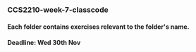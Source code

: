 ### CCS2210-week-7-classcode
#### Each folder contains exercises relevant to the folder's name.
#### Deadline: Wed 30th Nov
